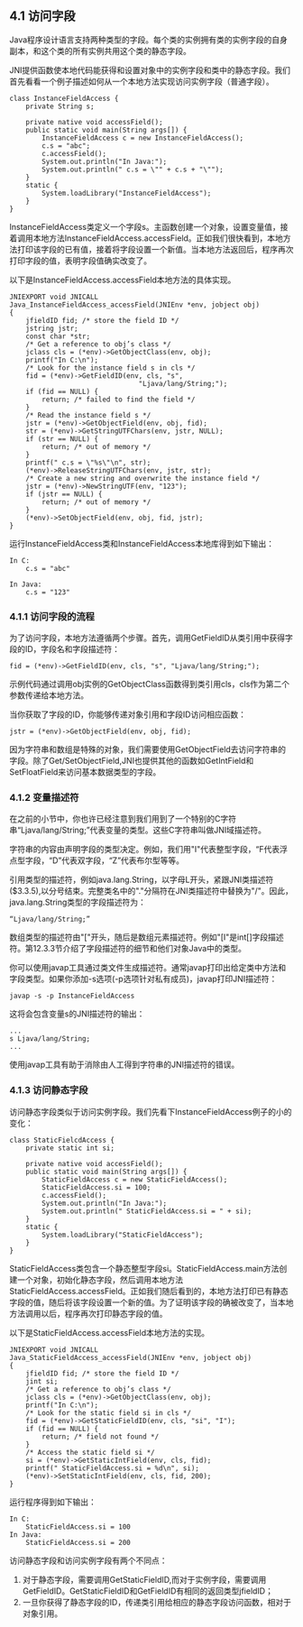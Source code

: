 ## 4.1 访问字段

Java程序设计语言支持两种类型的字段。每个类的实例拥有类的实例字段的自身副本，和这个类的所有实例共用这个类的静态字段。

JNI提供函数使本地代码能获得和设置对象中的实例字段和类中的静态字段。我们首先看看一个例子描述如何从一个本地方法实现访问实例字段（普通字段）。

```
class InstanceFieldAccess {
    private String s;

    private native void accessField();
    public static void main(String args[]) {
        InstanceFieldAccess c = new InstanceFieldAccess();
        c.s = "abc";
        c.accessField();
        System.out.println("In Java:");
        System.out.println(" c.s = \"" + c.s + "\"");
    }
    static {
        System.loadLibrary("InstanceFieldAccess");
    }
}
```

InstanceFieldAccess类定义一个字段s。主函数创建一个对象，设置变量值，接着调用本地方法InstanceFieldAccess.accessField。正如我们很快看到，本地方法打印该字段的已有值，接着将字段设置一个新值。当本地方法返回后，程序再次打印字段的值，表明字段值确实改变了。

以下是InstanceFieldAccess.accessField本地方法的具体实现。

```
JNIEXPORT void JNICALL
Java_InstanceFieldAccess_accessField(JNIEnv *env, jobject obj)
{
    jfieldID fid; /* store the field ID */
    jstring jstr;
    const char *str;
    /* Get a reference to obj’s class */
    jclass cls = (*env)->GetObjectClass(env, obj);
    printf("In C:\n");
    /* Look for the instance field s in cls */
    fid = (*env)->GetFieldID(env, cls, "s",
                                "Ljava/lang/String;");
    if (fid == NULL) {
        return; /* failed to find the field */
    }
    /* Read the instance field s */
    jstr = (*env)->GetObjectField(env, obj, fid);
    str = (*env)->GetStringUTFChars(env, jstr, NULL);
    if (str == NULL) {
        return; /* out of memory */
    }
    printf(" c.s = \"%s\"\n", str);
    (*env)->ReleaseStringUTFChars(env, jstr, str);
    /* Create a new string and overwrite the instance field */
    jstr = (*env)->NewStringUTF(env, "123");
    if (jstr == NULL) {
        return; /* out of memory */
    }
    (*env)->SetObjectField(env, obj, fid, jstr);
}
```

运行InstanceFieldAccess类和InstanceFieldAccess本地库得到如下输出：

```
In C:
    c.s = "abc"

In Java:
    c.s = "123"
```

### 4.1.1 访问字段的流程

为了访问字段，本地方法遵循两个步骤。首先，调用GetFieldID从类引用中获得字段的ID，字段名和字段描述符：

```
fid = (*env)->GetFieldID(env, cls, "s", "Ljava/lang/String;");
```

示例代码通过调用obj实例的GetObjectClass函数得到类引用cls，cls作为第二个参数传递给本地方法。

当你获取了字段的ID，你能够传递对象引用和字段ID访问相应函数：

```
jstr = (*env)->GetObjectField(env, obj, fid);
```

因为字符串和数组是特殊的对象，我们需要使用GetObjectField去访问字符串的字段。除了Get/SetObjectField,JNI也提供其他的函数如GetIntField和SetFloatField来访问基本数据类型的字段。

### 4.1.2 变量描述符

在之前的小节中，你也许已经注意到我们用到了一个特别的C字符串“Ljava/lang/String;”代表变量的类型。这些C字符串叫做JNI域描述符。

字符串的内容由声明字段的类型决定。例如，我们用"I"代表整型字段，“F代表浮点型字段，“D”代表双字段，“Z”代表布尔型等等。

引用类型的描述符，例如java.lang.String，以字母L开头，紧跟JNI类描述符\($3.3.5\),以分号结束。完整类名中的"."分隔符在JNI类描述符中替换为"/"。因此，java.lang.String类型的字段描述符为：

```
“Ljava/lang/String;”
```

数组类型的描述符由"\["开头，随后是数组元素描述符。例如"\[I"是int\[\]字段描述符。第12.3.3节介绍了字段描述符的细节和他们对象Java中的类型。

你可以使用javap工具通过类文件生成描述符。通常javap打印出给定类中方法和字段类型。如果你添加-s选项\(-p选项针对私有成员\)，javap打印JNI描述符：

```
javap -s -p InstanceFieldAccess
```

这将会包含变量s的JNI描述符的输出：

```
...
s Ljava/lang/String;
...
```

使用javap工具有助于消除由人工得到字符串的JNI描述符的错误。

### 4.1.3 访问静态字段

访问静态字段类似于访问实例字段。我们先看下InstanceFieldAccess例子的小的变化：

```
class StaticFielcdAccess {
    private static int si;

    private native void accessField();
    public static void main(String args[]) {
        StaticFieldAccess c = new StaticFieldAccess();
        StaticFieldAccess.si = 100;
        c.accessField();
        System.out.println("In Java:");
        System.out.println(" StaticFieldAccess.si = " + si);
    }
    static {
        System.loadLibrary("StaticFieldAccess");
    }
}
```

StaticFieldAccess类包含一个静态整型字段si。StaticFieldAccess.main方法创建一个对象，初始化静态字段，然后调用本地方法StaticFieldAccess.accessField。正如我们随后看到的，本地方法打印已有静态字段的值，随后将该字段设置一个新的值。为了证明该字段的确被改变了，当本地方法调用以后，程序再次打印静态字段的值。

以下是StaticFieldAccess.accessField本地方法的实现。

```
JNIEXPORT void JNICALL
Java_StaticFieldAccess_accessField(JNIEnv *env, jobject obj)
{
    jfieldID fid; /* store the field ID */
    jint si;
    /* Get a reference to obj’s class */
    jclass cls = (*env)->GetObjectClass(env, obj);
    printf("In C:\n");
    /* Look for the static field si in cls */
    fid = (*env)->GetStaticFieldID(env, cls, "si", "I");
    if (fid == NULL) {
        return; /* field not found */
    }
    /* Access the static field si */
    si = (*env)->GetStaticIntField(env, cls, fid);
    printf(" StaticFieldAccess.si = %d\n", si);
    (*env)->SetStaticIntField(env, cls, fid, 200);
}
```

运行程序得到如下输出：

```
In C:
    StaticFieldAccess.si = 100
In Java:
    StaticFieldAccess.si = 200
```

访问静态字段和访问实例字段有两个不同点：

1. 对于静态字段，需要调用GetStaticFieldID,而对于实例字段，需要调用GetFieldID。GetStaticFieldID和GetFieldID有相同的返回类型jfieldID；
2. 一旦你获得了静态字段的ID，传递类引用给相应的静态字段访问函数，相对于对象引用。



